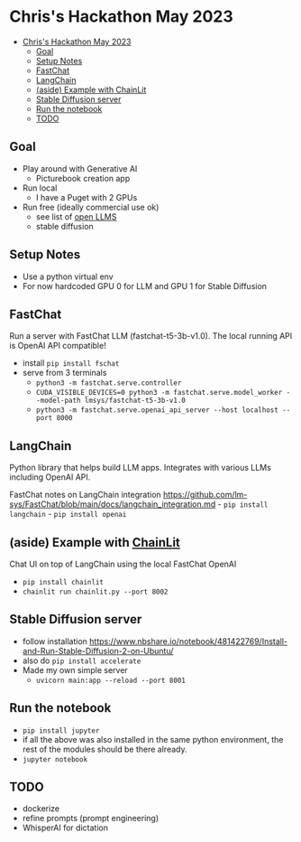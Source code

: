# Chris's Hackathon May 2023

- [Chris's Hackathon May 2023](#chriss-hackathon-may-2023)
  - [Goal](#goal)
  - [Setup Notes](#setup-notes)
  - [FastChat](#fastchat)
  - [LangChain](#langchain)
  - [(aside) Example with ChainLit](#aside-example-with-chainlit)
  - [Stable Diffusion server](#stable-diffusion-server)
  - [Run the notebook](#run-the-notebook)
  - [TODO](#todo)

## Goal

- Play around with Generative AI
  - Picturebook creation app
- Run local
  - I have a Puget with 2 GPUs
- Run free (ideally commercial use ok)
  - see list of [open LLMS](https://github.com/eugeneyan/open-llms)
  - stable diffusion

## Setup Notes

- Use a python virtual env
- For now hardcoded GPU 0 for LLM and GPU 1 for Stable Diffusion

## FastChat

Run a server with FastChat LLM (fastchat-t5-3b-v1.0). The local running API is OpenAI API compatible!

- install `pip install fschat`
- serve from 3 terminals
  - `python3 -m fastchat.serve.controller`
  - `CUDA_VISIBLE_DEVICES=0 python3 -m fastchat.serve.model_worker --model-path lmsys/fastchat-t5-3b-v1.0`
  - `python3 -m fastchat.serve.openai_api_server --host localhost --port 8000`

## LangChain

Python library that helps build LLM apps. Integrates with various LLMs including OpenAI API.

FastChat notes on LangChain integration https://github.com/lm-sys/FastChat/blob/main/docs/langchain_integration.md
    - `pip install langchain`
    - `pip install openai`

## (aside) Example with [ChainLit](https://docs.chainlit.io/overview)

Chat UI on top of LangChain using the local FastChat OpenAI

- `pip install chainlit`
- `chainlit run chainlit.py --port 8002`

## Stable Diffusion server

- follow installation <https://www.nbshare.io/notebook/481422769/Install-and-Run-Stable-Diffusion-2-on-Ubuntu/>
- also do `pip install accelerate`
- Made my own simple server
  - `uvicorn main:app --reload --port 8001`

## Run the notebook

- `pip install jupyter`
- if all the above was also installed in the same python environment, the rest of the modules should be there already.
- `jupyter notebook`

## TODO

- dockerize
- refine prompts (prompt engineering)
- WhisperAI for dictation
